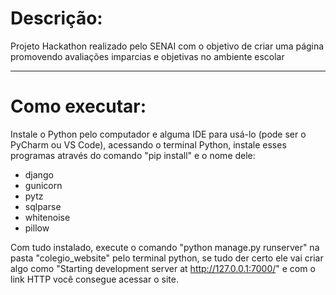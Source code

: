 # Descrição:
Projeto Hackathon realizado pelo SENAI com o objetivo de criar uma página promovendo avaliações imparcias e objetivas no ambiente escolar

---
# Como executar:
Instale o Python pelo computador e alguma IDE para usá-lo (pode ser o PyCharm ou VS Code), acessando o terminal Python, instale esses programas através do comando "pip install" e o nome dele:

- django
- gunicorn
- pytz
- sqlparse
- whitenoise
- pillow

Com tudo instalado, execute o comando "python manage.py runserver" na pasta "colegio_website" pelo terminal python, se tudo der certo ele vai criar algo como "Starting development server at http://127.0.0.1:7000/" e com o link HTTP você consegue acessar o site.
